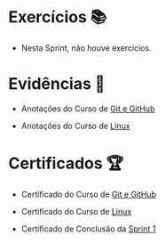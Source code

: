 # Exercícios 📚

- Nesta Sprint, não houve exercícios.


# Evidências 📄

- Anotações do Curso de
[Git e GitHub](https://natural-oyster-41d.notion.site/Git-e-GitHub-do-b-sico-ao-avan-ado-c-gist-e-GitHub-Pages-61b3d3a3225640078169c612c3882c43)

- Anotações do Curso de
[Linux](https://www.udemy.com/certificate/UC-d7a5a7d2-9846-4868-8f95-67c1590b6c97/)


# Certificados 🏆

- Certificado do Curso de 
[Git e GitHub](https://www.udemy.com/certificate/UC-b83c301d-d1b0-49af-a981-76635a38b289/)

- Certificado do Curso de 
[Linux](https://www.udemy.com/certificate/UC-6c1ee5f0-c3d6-4798-8507-233693afb4aa/)

- Certificado de Conclusão da
[Sprint 1](https://www.udemy.com/certificate/UC-d7a5a7d2-9846-4868-8f95-67c1590b6c97/)


